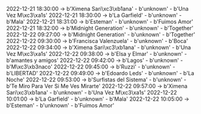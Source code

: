 2022-12-21 18:30:00 -> b'Ximena Sari\xc3\xb1ana' - b'unknown' - b'Una Vez M\xc3\xa1s'
2022-12-21 18:30:00 -> b'La Garfield' - b'unknown' - b'Mala'
2022-12-21 18:31:00 -> b'Esteman' - b'unknown' - b'Fuimos Amor'
2022-12-21 18:32:00 -> b'Midnight Generation' - b'unknown' - b'Together'
2022-12-22 09:27:00 -> b'Midnight Generation' - b'unknown' - b'Together'
2022-12-22 09:30:00 -> b'Francisca Valenzuela' - b'unknown' - b'Boca'
2022-12-22 09:34:00 -> b'Ximena Sari\xc3\xb1ana' - b'unknown' - b'Una Vez M\xc3\xa1s'
2022-12-22 09:38:00 -> b'Elsa y Elmar' - b'unknown' - b'amantes y amigos'
2022-12-22 09:42:00 -> b'Lagos' - b'unknown' - b'M\xc3\xb3naco'
2022-12-22 09:45:00 -> b'Ruzzi' - b'unknown' - b'LIBERTAD'
2022-12-22 09:49:00 -> b'Edoardo Leds' - b'unknown' - b'La Noche'
2022-12-22 09:53:00 -> b'Surfistas del Sistema' - b'unknown' - b'Te Miro Para Ver Si Me Ves Mirarte'
2022-12-22 09:57:00 -> b'Ximena Sari\xc3\xb1ana' - b'unknown' - b'Una Vez M\xc3\xa1s'
2022-12-22 10:01:00 -> b'La Garfield' - b'unknown' - b'Mala'
2022-12-22 10:05:00 -> b'Esteman' - b'unknown' - b'Fuimos Amor'
